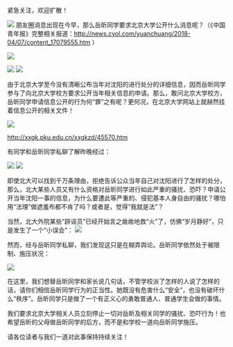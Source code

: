 紧急关注，欢迎扩散！


![](/img/640.jpeg)
朋友圈消息出现在今早，那么岳昕同学要求北京大学公开什么消息呢？（《中国青年报》完整相关报道：http://news.cyol.com/yuanchuang/2018-04/07/content_17079555.htm ）

![](/img/640-1.jpeg)

![](/img/640-2.jpeg)
![](/img/640-3.jpeg)

由于北京大学至今没有清晰公布当年对沈阳的进行处分的详细信息，因而岳昕同学参与了向北京大学校方要求公开当年相关信息的申请。那么，敢问北京大学校方，岳昕同学申请信息公开的行为何“罪”之有呢？更何况，在北京大学网站上就赫然挂着信息公开的相关文件！

![](/img/640-4.jpeg)

http://xxgk.pku.edu.cn/xxgkzd/45570.htm

有同学和岳昕同学私聊了解昨晚经过：

![](/img/640-5.jpeg)
![](/img/640-6.jpeg)

即使北大可以找到千万条理由，拒绝告诉公众当年自己对沈阳进行了怎样的处分，那么，北大某些人员又有什么资格对岳昕同学进行如此严重的骚扰、恐吓？申请公开当年沈阳一事的信息，为什么要遭此等严重的、侵犯基本人身自由的骚扰？哪怕用“法理”做遮羞布都不肯了吗？或者是，觉得“我就是法”？

当然，北大外院某些“辟谣员”已经开始言之凿凿地救“火”了，仿佛“岁月静好”，只是发生了一个“小误会”：
![](/img/640-7.jpeg)



然而，经与岳昕同学私聊，我们发现这只是在糊弄舆论。岳昕同学依然处于被限制、施压状况：

![](/img/640-8.jpeg)

在这里，我们想替岳昕同学和家长说几句话，不管学校派了怎样的人说了怎样的话，请你们相信岳昕同学行为的正当性。她既没有危害什么“安全”，也没有破坏什么“秩序”。岳昕同学只是做了一个有正义心的勇敢普通人、普通学生会做的事情。

我们要求北京大学相关人员立刻停止一切对岳昕及相关同学的骚扰、恐吓行为！也希望岳昕的父母做岳昕同学的后方，而不是和学校一道向岳昕同学施压。

请各位读者与我们一道对此事保持持续关注！